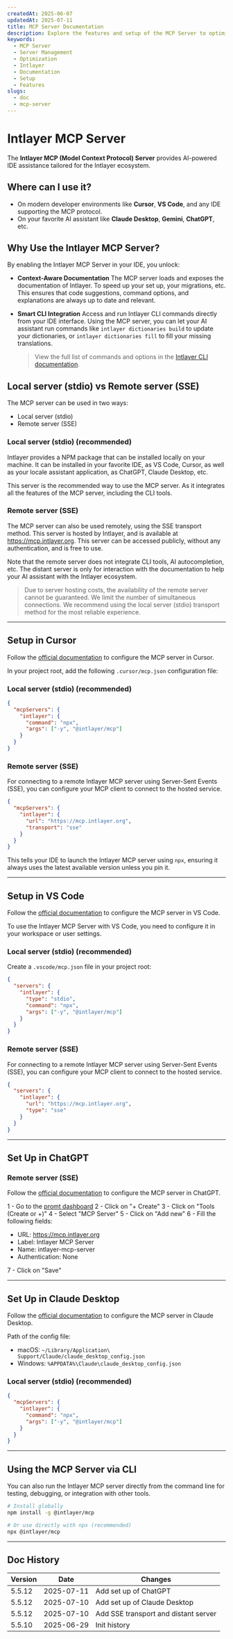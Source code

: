 ```yaml
---
createdAt: 2025-06-07
updatedAt: 2025-07-11
title: MCP Server Documentation
description: Explore the features and setup of the MCP Server to optimize your server management and operations.
keywords:
  - MCP Server
  - Server Management
  - Optimization
  - Intlayer
  - Documentation
  - Setup
  - Features
slugs:
  - doc
  - mcp-server
---
```


# Intlayer MCP Server

The **Intlayer MCP (Model Context Protocol) Server** provides AI-powered IDE assistance tailored for the Intlayer ecosystem.

## Where can I use it?

- On modern developer environments like **Cursor**, **VS Code**, and any IDE supporting the MCP protocol.
- On your favorite AI assistant like **Claude Desktop**, **Gemini**, **ChatGPT**, etc.

## Why Use the Intlayer MCP Server?

By enabling the Intlayer MCP Server in your IDE, you unlock:

- **Context-Aware Documentation**
  The MCP server loads and exposes the documentation of Intlayer. To speed up your set up, your migrations, etc.
  This ensures that code suggestions, command options, and explanations are always up to date and relevant.

- **Smart CLI Integration**
  Access and run Intlayer CLI commands directly from your IDE interface. Using the MCP server, you can let your AI assistant run commands like `intlayer dictionaries build` to update your dictionaries, or `intlayer dictionaries fill` to fill your missing translations.

  > View the full list of commands and options in the [Intlayer CLI documentation](https://github.com/aymericzip/intlayer/blob/main/docs/docs/en/intlayer_cli.md).

## Local server (stdio) vs Remote server (SSE)

The MCP server can be used in two ways:

- Local server (stdio)
- Remote server (SSE)

### Local server (stdio) (recommended)

Intlayer provides a NPM package that can be installed locally on your machine. It can be installed in your favorite IDE, as VS Code, Cursor, as well as your locale assistant application, as ChatGPT, Claude Desktop, etc.

This server is the recommended way to use the MCP server. As it integrates all the features of the MCP server, including the CLI tools.

### Remote server (SSE)

The MCP server can also be used remotely, using the SSE transport method. This server is hosted by Intlayer, and is available at https://mcp.intlayer.org. This server can be accessed publicly, without any authentication, and is free to use.

Note that the remote server does not integrate CLI tools, AI autocompletion, etc. The distant server is only for interaction with the documentation to help your AI assistant with the Intlayer ecosystem.

> Due to server hosting costs, the availability of the remote server cannot be guaranteed. We limit the number of simultaneous connections. We recommend using the local server (stdio) transport method for the most reliable experience.

---

## Setup in Cursor

Follow the [official documentation](https://docs.cursor.com/context/mcp) to configure the MCP server in Cursor.

In your project root, add the following `.cursor/mcp.json` configuration file:

### Local server (stdio) (recommended)

```json filename=".cursor/mcp.json"
{
  "mcpServers": {
    "intlayer": {
      "command": "npx",
      "args": ["-y", "@intlayer/mcp"]
    }
  }
}
```

### Remote server (SSE)

For connecting to a remote Intlayer MCP server using Server-Sent Events (SSE), you can configure your MCP client to connect to the hosted service.

```json filename=".cursor/mcp.json"
{
  "mcpServers": {
    "intlayer": {
      "url": "https://mcp.intlayer.org",
      "transport": "sse"
    }
  }
}
```

This tells your IDE to launch the Intlayer MCP server using `npx`, ensuring it always uses the latest available version unless you pin it.

---

## Setup in VS Code

Follow the [official documentation](https://code.visualstudio.com/docs/copilot/chat/mcp-servers) to configure the MCP server in VS Code.

To use the Intlayer MCP Server with VS Code, you need to configure it in your workspace or user settings.

### Local server (stdio) (recommended)

Create a `.vscode/mcp.json` file in your project root:

```json filename=".vscode/mcp.json"
{
  "servers": {
    "intlayer": {
      "type": "stdio",
      "command": "npx",
      "args": ["-y", "@intlayer/mcp"]
    }
  }
}
```

### Remote server (SSE)

For connecting to a remote Intlayer MCP server using Server-Sent Events (SSE), you can configure your MCP client to connect to the hosted service.

```json filename=".vscode/mcp.json"
{
  "servers": {
    "intlayer": {
      "url": "https://mcp.intlayer.org",
      "type": "sse"
    }
  }
}
```

---

## Set Up in ChatGPT

### Remote server (SSE)

Follow the [official documentation](https://platform.openai.com/docs/mcp#test-and-connect-your-mcp-server) to configure the MCP server in ChatGPT.

1 - Go to the [promt dashboard](https://platform.openai.com/prompts)
2 - Click on "+ Create"
3 - Click on "Tools (Create or +)"
4 - Select "MCP Server"
5 - Click on "Add new"
6 - Fill the following fields:

- URL: https://mcp.intlayer.org
- Label: Intlayer MCP Server
- Name: intlayer-mcp-server
- Authentication: None

7 - Click on "Save"

---

## Set Up in Claude Desktop

Follow the [official documentation](https://modelcontextprotocol.io/quickstart/user#2-add-the-filesystem-mcp-server) to configure the MCP server in Claude Desktop.

Path of the config file:

- macOS: `~/Library/Application\ Support/Claude/claude_desktop_config.json`
- Windows: `%APPDATA%\Claude\claude_desktop_config.json`

### Local server (stdio) (recommended)

```json filename="claude_desktop_config.json"
{
  "mcpServers": {
    "intlayer": {
      "command": "npx",
      "args": ["-y", "@intlayer/mcp"]
    }
  }
}
```

---

## Using the MCP Server via CLI

You can also run the Intlayer MCP server directly from the command line for testing, debugging, or integration with other tools.

```bash
# Install globally
npm install -g @intlayer/mcp

# Or use directly with npx (recommended)
npx @intlayer/mcp
```

---

## Doc History

| Version | Date       | Changes                              |
| ------- | ---------- | ------------------------------------ |
| 5.5.12  | 2025-07-11 | Add set up of ChatGPT                |
| 5.5.12  | 2025-07-10 | Add set up of Claude Desktop         |
| 5.5.12  | 2025-07-10 | Add SSE transport and distant server |
| 5.5.10  | 2025-06-29 | Init history                         |
